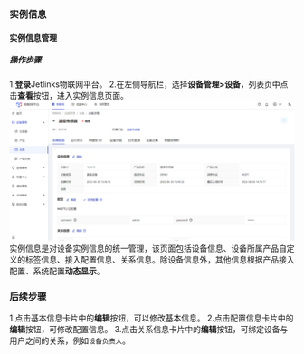 
### 实例信息

#### 实例信息管理
##### 操作步骤
1.**登录**Jetlinks物联网平台。
2.在左侧导航栏，选择**设备管理>设备**，列表页中点击**查看**按钮，进入实例信息页面。
![](./img/37.png)
实例信息是对设备实例信息的统一管理，该页面包括设备信息、设备所属产品自定义的标签信息、接入配置信息、关系信息。除设备信息外，其他信息根据产品接入配置、系统配置**动态显示**。

### 后续步骤
1.点击基本信息卡片中的**编辑**按钮，可以修改基本信息。
2.点击配置信息卡片中的**编辑**按钮，可修改配置信息。
3.点击关系信息卡片中的**编辑**按钮，可绑定设备与用户之间的关系，例如`设备负责人`。





